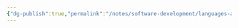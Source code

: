 ```yaml
---
{"dg-publish":true,"permalink":"/notes/software-development/languages-and-frameworks/web-development/front-end/javascript-vanilla/04-data-types/01-numbers/gee/","created":"2025-07-13T15:24:56.098+08:00"}
---
```


